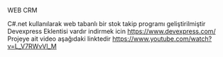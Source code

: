 WEB CRM

C#.net kullanılarak web tabanlı bir stok takip programı geliştirilmiştir
Devexpress Eklentisi vardır indirmek icin 
https://www.devexpress.com/
Projeye ait  video aşağıdaki linktedir
https://www.youtube.com/watch?v=L_V7RWvVl_M


